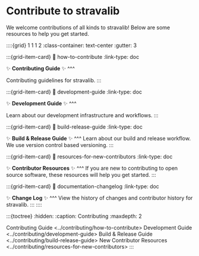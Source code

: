 # Contribute to stravalib

We welcome contributions of all kinds to stravalib! Below are
some resources to help you get started.


::::{grid} 1 1 1 2
:class-container: text-center
:gutter: 3

:::{grid-item-card}
:link: how-to-contribute
:link-type: doc

✨ **Contributing Guide** ✨
^^^

Contributing guidelines for stravalib.
:::

:::{grid-item-card}
:link: development-guide
:link-type: doc

✨ **Development Guide** ✨
^^^

Learn about our development infrastructure and workflows.
:::

:::{grid-item-card}
:link: build-release-guide
:link-type: doc

✨ **Build & Release Guide** ✨
^^^
Learn about our build and release workflow. We use version control based versioning.
:::


:::{grid-item-card}
:link: resources-for-new-contributors
:link-type: doc

✨ **Contributor Resources** ✨
^^^
If you are new to contributing to open source software, these resources will help you get started.
:::


:::{grid-item-card}
:link: documentation-changelog
:link-type: doc

✨ **Change Log** ✨
^^^
View the history of changes and contributor history for stravalib.
:::
::::



:::{toctree}
:hidden:
:caption: Contributing
:maxdepth: 2

Contributing Guide <../contributing/how-to-contribute>
Development Guide <../contributing/development-guide>
Build & Release Guide <../contributing/build-release-guide>
New Contributor Resources <../contributing/resources-for-new-contributors>
:::
